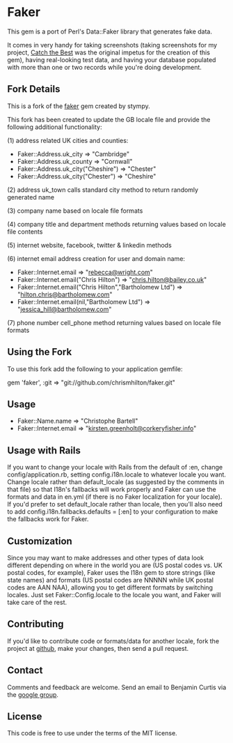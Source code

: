 Faker
=====
This gem is a port of Perl's Data::Faker library that generates fake data.  

It comes in very handy for taking screenshots (taking screenshots for my
project, [Catch the Best](http://catchthebest.com/) was the original impetus
for the creation of this gem), having real-looking test data, and having your
database populated with more than one or two records while you're doing
development.

Fork Details
------------
This is a fork of the [faker](https://github.com/stympy/faker) gem created by stympy. 

This fork has been created to update the GB locale file and provide the following additional functionality:

(1) address related UK cities and counties:

* Faker::Address.uk_city => "Cambridge"
* Faker::Address.uk_county => "Cornwall"
* Faker::Address.uk_city("Cheshire") => "Chester"
* Faker::Address.uk_city("Chester") => "Cheshire"

(2) address uk_town calls standard city method to return randomly generated name

(3) company name based on locale file formats

(4) company title and department methods returning values based on locale file contents

(5) internet website, facebook, twitter & linkedin methods

(6) internet email address creation for user and domain name:

* Faker::Internet.email => "rebecca@wright.com"
* Faker::Internet.email("Chris Hilton") => "chris.hilton@bailey.co.uk"
* Faker::Internet.email("Chris Hilton","Bartholomew Ltd") => "hilton.chris@bartholomew.com"
* Faker::Internet.email(nil,"Bartholomew Ltd") => "jessica_hill@bartholomew.com"

(7) phone number cell_phone method returning values based on locale file formats

Using the Fork
--------------
To use this fork add the following to your application gemfile:

  gem 'faker', :git => "git://github.com/chrismhilton/faker.git"

Usage
-----
* Faker::Name.name => "Christophe Bartell"
* Faker::Internet.email => "kirsten.greenholt@corkeryfisher.info"

Usage with Rails
----------------
If you want to change your locale with Rails from the default of :en, change
config/application.rb, setting config.i18n.locale to whatever locale you
want.  Change locale rather than default_locale (as suggested by the comments
in that file) so that I18n's fallbacks will work properly and Faker can use
the formats and data in en.yml (if there is no Faker localization for your
locale).  If you'd prefer to set default_locale rather than locale, then
you'll also need to add config.i18n.fallbacks.defaults = [:en] to your
configuration to make the fallbacks work for Faker.

Customization
------------
Since you may want to make addresses and other types of data look different
depending on where in the world you are (US postal codes vs. UK postal codes,
for example), Faker uses the I18n gem to store strings (like state names) and
formats (US postal codes are NNNNN while UK postal codes are AAN NAA),
allowing you to get different formats by switching locales.  Just set
Faker::Config.locale to the locale you want, and Faker will take care of the
rest.

Contributing
------------
If you'd like to contribute code or formats/data for another locale, fork
the project at [github](https://github.com/stympy/faker), make your changes,
then send a pull request.

Contact
-------
Comments and feedback are welcome. Send an email to Benjamin Curtis via the [google group](http://groups.google.com/group/ruby-faker).

License
-------
This code is free to use under the terms of the MIT license.


